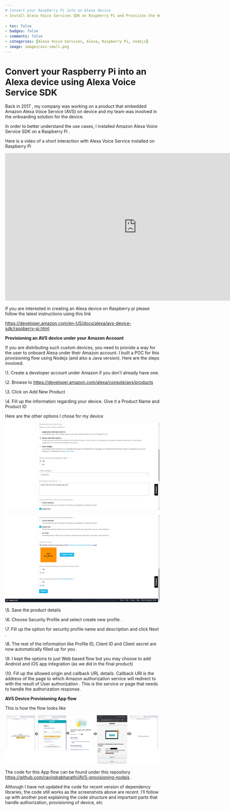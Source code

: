 ```yaml
---
# Convert your Raspberry Pi into an Alexa device
> Install Alexa Voice Services SDK on Raspberry Pi and Provision the device under an Amazon account

- toc: false 
- badges: false
- comments: false
- categories: [Alexa Voice Services, Alexa, Raspberry Pi, nodejs]
- image: images/avs-small.png
---
```


# Convert your Raspberry Pi into an Alexa device using Alexa Voice Service SDK

 

Back in 2017 , my company was working on a product that embedded Amazon Alexa Voice Service (AVS) on device and my team was involved in the onboarding solution for the device. 

In order to better understand the use cases, I installed Amazon Alexa Voice Service SDK on a Raspberry Pi . 

Here is a video of a short interaction with Alexa Voice Service installed on Raspberry Pi

<iframe width="853" height="480" src="https://www.youtube.com/embed/bajws_5RN8M" frameborder="0" allow="accelerometer; autoplay; clipboard-write; encrypted-media; gyroscope; picture-in-picture" allowfullscreen></iframe>

If you are interested in creating an Alexa device on Raspberry pi please follow the latest instructions using this link

 https://developer.amazon.com/en-US/docs/alexa/avs-device-sdk/raspberry-pi.html

**Provisioning an AVS device under your Amazon Account**

If you are distributing such custom devices, you need to provide a way for the user to onboard Alexa under their Amazon account. I built a POC for this provisioning flow using Nodejs (and also a Java version). Here are the steps involved.

 

\1.    Create a developer account under Amazon if you don’t already have one.

\2.    Browse to https://developer.amazon.com/alexa/console/avs/products

\3.    Click on Add New Product 

\4.    Fill up the information regarding your device. Give it a Product Name and Product ID

Here are the other options I chose for my device 

![img1](https://raw.githubusercontent.com/ravindrabharathi/blog/master/images/avs-selection1.png)

![img2](https://raw.githubusercontent.com/ravindrabharathi/blog/master/images/avs-selection2.png)

 

 

\5.    Save the product details 

\6.    Choose Security Profile and select create new profile .

\7.    Fill up the option for security profile name and description and click Next .

\8.    The rest of the information like Profile ID, Client ID and Client secret are now automatically filled up for you .

\9.    I kept the options to just Web based flow but you may choose to add Android and iOS app integration (as we did in the final product) 

\10.  Fill up the allowed origin and callback URL details. Callback URl is the address of the page to which Amazon authorization service will redirect to with the result of User authorization . This is the service or page that needs to handle the authorization response.

 

**AVS Device Provisioning App flow** 

 

This is how the flow looks like 

 

 

![avs-flow](https://raw.githubusercontent.com/ravindrabharathi/blog/master/images/avs-flow2.png)

 

The code for this App flow can be found under this repository https://github.com/ravindrabharathi/AVS-provisioning-nodejs . 

Although I have not updated the code for recent version of dependency libraries, the code still works as the screenshots above are recent. I’ll follow up with another post explaining the code structure and important parts that handle authorization, provisioning of device, etc 